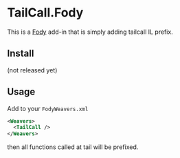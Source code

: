 # TailCall.Fody
This is a [Fody](https://github.com/Fody/Fody) add-in that is simply adding tailcall IL prefix.

## Install
(not released yet)

## Usage
Add <TailCall /> to your `FodyWeavers.xml`

```xml
<Weavers>
  <TailCall />
</Weavers>
```

then all functions called at tail will be prefixed.
